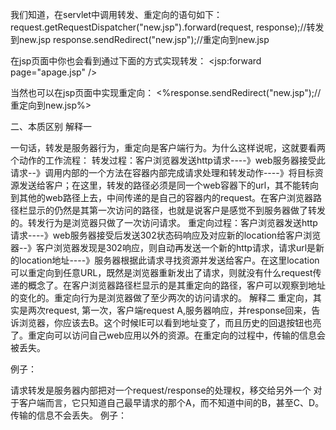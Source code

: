 我们知道，在servlet中调用转发、重定向的语句如下：
request.getRequestDispatcher("new.jsp").forward(request, response);//转发到new.jsp
response.sendRedirect("new.jsp");//重定向到new.jsp

在jsp页面中你也会看到通过下面的方式实现转发：
<jsp:forward page="apage.jsp" />

当然也可以在jsp页面中实现重定向：
<%response.sendRedirect("new.jsp");//重定向到new.jsp%>

二、本质区别
解释一　　

一句话，转发是服务器行为，重定向是客户端行为。为什么这样说呢，这就要看两个动作的工作流程：
转发过程：客户浏览器发送http请求----》web服务器接受此请求--》调用内部的一个方法在容器内部完成请求处理和转发动作----》将目标资源发送给客户；在这里，转发的路径必须是同一个web容器下的url，其不能转向到其他的web路径上去，中间传递的是自己的容器内的request。在客户浏览器路径栏显示的仍然是其第一次访问的路径，也就是说客户是感觉不到服务器做了转发的。转发行为是浏览器只做了一次访问请求。
重定向过程：客户浏览器发送http请求----》web服务器接受后发送302状态码响应及对应新的location给客户浏览器--》客户浏览器发现是302响应，则自动再发送一个新的http请求，请求url是新的location地址----》服务器根据此请求寻找资源并发送给客户。在这里location可以重定向到任意URL，既然是浏览器重新发出了请求，则就没有什么request传递的概念了。在客户浏览器路径栏显示的是其重定向的路径，客户可以观察到地址的变化的。重定向行为是浏览器做了至少两次的访问请求的。
解释二
重定向，其实是两次request,
第一次，客户端request   A,服务器响应，并response回来，告诉浏览器，你应该去B。这个时候IE可以看到地址变了，而且历史的回退按钮也亮了。重定向可以访问自己web应用以外的资源。在重定向的过程中，传输的信息会被丢失。

例子：

请求转发是服务器内部把对一个request/response的处理权，移交给另外一个
对于客户端而言，它只知道自己最早请求的那个A，而不知道中间的B，甚至C、D。 传输的信息不会丢失。
 例子：
